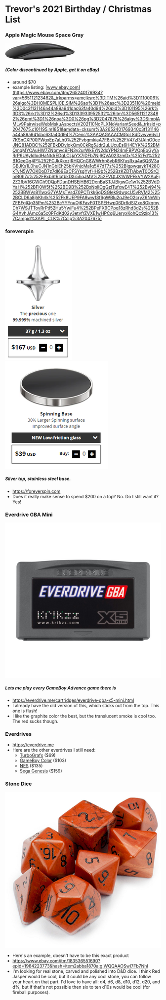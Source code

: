 # Trevor's 2021 Birthday / Christmas List

### Apple Magic Mouse Space Gray
![](./xmas-list-images/magic_mouse_space_gray.jpg "photo of Apple Magic Mouse Space Gray")

##### (Color discontinued by Apple, get it on eBay)
- around $70
- example listing: [www.ebay.com](https://www.ebay.com/itm/265240176934?var=565112123482&_trkparms=amclksrc%3DITM%26aid%3D1110006%26algo%3DHOMESPLICE.SIM%26ao%3D1%26asc%3D235118%26meid%3D0c3f131146a44a89a941dac63fa40d94%26pid%3D101195%26rk%3D3%26rkt%3D12%26sd%3D133933952532%26itm%3D565112123482%26pmt%3D1%26noa%3D0%26pg%3D2047675%26algv%3DSimplAMLv9PairwiseWebMskuAspectsV202110NoPLXNoVariantSeed&_trksid=p2047675.c101195.m1851&amdata=cksum%3A2652401769340c3f131146a44a89a941dac63fa40d94%7Cenc%3AAQAGAAACMGpL8dDvwve6vLI7KSnCXP00PWgxEp7aLh0%252FvbgmkiaA7F8n%252FV47zRJAInO0ceJNQ81ADBC%252FBkDDvIqkQm0CkRg5Jdr2uLUcuEs6H4EYK%252BMQmqMYCAuHW7ZNbmvc9FN3y2urWkEYN2doYPN24mFBPVOpEoGyYaRrP6UAyIdIodHaNtdrEDqLCLjaYX7jDFb7Nj6QVA023zmDx%252Fd%252B1GeeGg4P%252FCJkXkozjRHQCnG8WWrhp8ybR6KfusRxa4a6Q6V3aGBJKs1L0huCJN1nGbiEh25bKVhjcMa1q5X7dT7z%252BIgpwqaykT428CkTvN5W7OKDoD7z7dI69EaCFSYsgYyfHH9b%252BzKZDTrAbwT0OSrClmB0h7c%252FBxbStRlqtbkDXr5hqJMV%252FVQtJX1VWPEkVYW2AuFj2Z2fbVf6GWGh9DQpFDunDHSEjHB62DenBaSTJJBigwCe1w%252BVdDYaH%252BFl0W5f%252BD9B%252BxNplIOgGziTufxwE4T%252Bvj94%252BBWVs811wxG7YAMsTVsdZ0PCTrkk6gDSGIek9dwqcU5vRVM2%252BCLD6a8jhKhrlk%252Fk8UEP9FA8ww18f6gWBlu2qJ9eO2cryZ6NnWhZFBFgIQg35Pm%252BcYYYnuOjKFavF0TSPEHwp06Dr6dSIZxo8GkgmyDh7WSJTTovRrPtI52Hu5YwiFu4%252BPeFX9CPpq18zRhd3dZs%252BG4XvhJAmc6a5c0PFdKd02y3etvfrZVXE1wHPCg6UeryxKohQc9zip13%7Campid%3APL_CLK%7Cclp%3A2047675)

### foreverspin
![](./xmas-list-images/foreverspin-silver.png)
![](./xmas-list-images/foreverspin-base.png)
##### Silver top, stainless steel base.
- <https://foreverspin.com>
- Does it really make sense to spend $200 on a top? No. Do I still want it? Yes!

### Everdrive GBA Mini
![](./xmas-list-images/everdrive-gba-x5-mini-graphite.png)
##### Lets me play every GameBoy Advance game there is
- <https://everdrive.me/cartridges/everdrive-gba-x5-mini.html>
- I already have the old version of this, which sticks out from the top. This one is flush!
- I like the graphite color the best, but the translucent smoke is cool too. The red sucks though.

### Everdrives
- <https://everdrive.me>
- Here are the other everdrives I still need:
    + [TurboGrafx](https://everdrive.me/cartridges/turbo-everdrive-v2.html) ($69)
    + [GameBoy Color](https://everdrive.me/cartridges/edgbx7.html) ($103)
    + [NES](https://everdrive.me/cartridges/everdrive-n8-pro-nes.html) ($135)
    + [Sega Genesis](https://everdrive.me/cartridges/mega-everdrive-pro.html) ($159)


### Stone Dice
![](./xmas-list-images/stone-dice.jpg)
- Here's an example, doesn't have to be this exact product
- <https://www.ebay.com/itm/183536551690?epid=1984223773&hash=item2abba1870a:g:WQQAAOSwI7Fb7Nhl>
- I'm looking for real stone, carved and polished into D&D dice. I think Red Jasper would be cool, but it could be any cool stone, you can follow your heart on that part. I'd love to have all: d4, d6, d8, d10, d12, d20, and d%, but if that's not possible then six to ten d10s would be cool (for fireball purposes).
